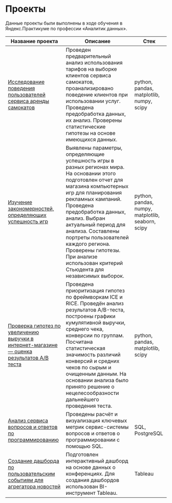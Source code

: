 # Проекты

Данные проекты были выполнены в ходе обучения в Яндекс.Практикуме по профессии «Аналитик данных».

| Название проекта | Описание | Стек |
|------------------|----------|----------------------|
| [Исследование поведения пользователей сервиса аренды самокатов]() | Проведен предварительный анализ использования тарифов на выборке клиентов сервиса самокатов, проанализировано поведение клиентов при использовании услуг. Проведена предобработка данных, их анализ. Проверены статистические гипотезы на основе имеющихся данных. | python, pandas, matplotlib, numpy, scipy |
| [Изучение закономерностей, определяющих успешность игр]() | Выявлены параметры, определяющие успешность игры в разных регионах мира. На основании этого подготовлен отчет для магазина компьютерных игр для планирования рекламных кампаний. Проведена предобработка данных, анализ. Выбран актуальный период для анализа. Составлены портреты пользователей каждого региона. Проверены гипотезы. При анализе использован критерий Стьюдента для независимых выборок. | python, pandas, numpy, matplotlib, seaborn, scipy |
| [Проверка гипотез по увеличению выручки в интернет-магазине — оценка результатов A/B теста]() | Проведена приоритизация гипотез по фреймворкам ICE и RICE. Проведён анализ результатов A/B-теста, построены графики кумулятивной выручки, среднего чека, конверсии по группам. Посчитана статистическая значимость различий конверсий и средних чеков по сырым и очищенным данным. На основании анализа было принято решение о нецелесообразности дальнейшего проведения теста. | python, pandas, matplotlib, scipy |
| [Анализ сервиса вопросов и ответов по программированию](https://github.com/AleksandraSeleznewa/product_analyst/tree/775a61c9503b10ca7d8132fd59218a71a6917a86/SQL) | Проведены расчёт и визуализация ключевых метрик сервис-системы вопросов и ответов о программировании с помощью SQL. | SQL, PostgreSQL |
| [Создание дашборда по пользовательским событиям для агрегатора новостей]() | Подготовлен интерактивный дашборд на основе данных о конференциях. Для создания дашбордов использован BI-инструмент Tableau. | Tableau |
